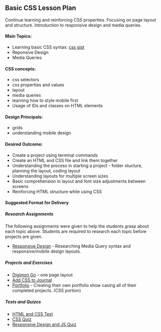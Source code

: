 <h2>Basic CSS Lesson Plan</h2>

<p>Continue learning and reinforcing CSS properties. Focusing on page layout and structure. Introduction to responsive design and media queries.</p>

<h4>Main Topics:</h4>
<ul>
  <li>Learning basic CSS syntax: <a href="https://gist.github.com/jmt75200/870e0d6c77ca2b1fb448f5f8aef9019c">css gist</a></li>
  <li>Reponsive Design</li>
  <li>Media Queries</li>
</ul>

<h4>CSS concepts:</h4>
<ul>
  <li>css selectors</li>
  <li>css properties and values</li>
  <li>layout</li>
  <li>media queries</li>
  <li>learning how to style mobile first</li>
  <li>Usage of IDs and classes on HTML elements</li>
</ul>

<h4>Design Principals:</h4>
<ul>
  <li>grids</li>
  <li>understanding mobile design</li>
</ul>

<h4>Desired Outcome:</h4>
<ul>
  <li>Create a project using terminal commands</li>
  <li>Create an HTML and CSS file and link them together</li>
  <li>Understanding the process in starting a project - folder stucture, planning the layout, coding layout</li>
  <li>Understanding layouts for multiple screen sizes</li>
  <li>Basic comprehension in layout and font size adjustments between screens</li>
  <li>Reinforcing HTML structure while using CSS</li>
</ul>

<h4>Suggested Format for Delivery</h4>

<h5>Research Assignments</h5>
<p>The following assignments were given to help the students grasp about each topic above. Students are required to research each topic before projects are given.</p>
<ul>
  <li><a href="https://github.com/junior-devleague/waipahu/blob/master/assignments/RA-responsive_design.txt">Responsive Design</a> - Researching Media Query syntax and responsive/mobile design layouts.</li>
</ul>

<h5>Projects and Exercises</h5>
<ul>
  <li><a href="https://github.com/junior-devleague/waipahu/blob/master/assignments/digimongo.txt">Digimon Go</a> - one page layout </li>
  <li><a href="https://github.com/junior-devleague/waipahu/blob/master/assignments/journal.txt">Add CSS to Journal</a></li>
  <li><a href="#">Portfolio</a> - Creating their own portfolio show casing all of their completed projects. (CSS portion)</li>
</ul>

<h5>Tests and Quizes</h5>
<ul>
  <li><a href="https://github.com/junior-devleague/waipahu/blob/master/tests/html_css.txt">HTML and CSS Test</a></li>
  <li><a href="https://github.com/junior-devleague/waipahu/blob/master/tests/Q-css.txt">CSS Quiz</a></li>
  <li><a href="https://github.com/junior-devleague/waipahu/blob/master/tests/Q-design_js.txt">Responsive Design and JS Quiz</a></li>
</ul>